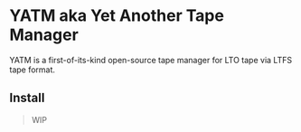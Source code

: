 # YATM aka Yet Another Tape Manager

YATM is a first-of-its-kind open-source tape manager for LTO tape via LTFS tape format.

## Install

> WIP
